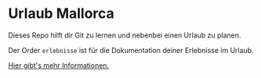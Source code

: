 # Urlaub Mallorca

Dieses Repo hilft dir Git zu lernen und nebenbei einen Urlaub zu planen.

Der Order `erlebnisse` ist für die Dokumentation deiner Erlebnisse im Urlaub.

[Hier gibt's mehr Informationen.](https://michaelbais.ch/projects/work/modernes_git_-_kurs)